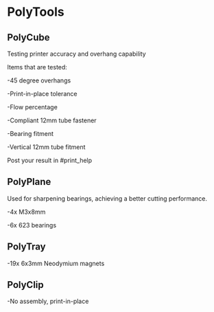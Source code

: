 # PolyTools

## PolyCube

Testing printer accuracy and overhang capability

Items that are tested:

-45 degree overhangs

-Print-in-place tolerance

-Flow percentage

-Compliant 12mm tube fastener

-Bearing fitment

-Vertical 12mm tube fitment

Post your result in #print_help

## PolyPlane

Used for sharpening bearings, achieving a better cutting performance. 


-4x M3x8mm

-6x 623 bearings

## PolyTray

-19x 6x3mm Neodymium magnets

## PolyClip

-No assembly, print-in-place
